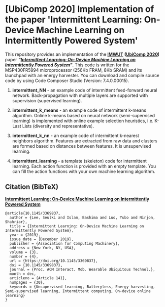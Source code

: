 # [UbiComp 2020] Implementation of the paper 'Intermittent Learning: On-Device Machine Learning on Intermittently Powered System'

This repository provides an implementation of the **[IMWUT](https://dl.acm.org/journal/imwut)** **([UbiComp 2020](http://ubicomp.org/ubicomp2020/))** paper ***"[Intermittent Learning: On-Device Machine Learning on Intermittently Powered System](https://dl.acm.org/doi/10.1145/3369837)"***. This code is written for the MSP430FR5994 microprocessor (256Kb FRAM, 8Kb SRAM) and its launchpad with an energy harvester. You can download and compile source code by using Code Composer Studio (Version: 7.4.0.00015).

1. **intermittent_NN** - an example code of intermittent feed-forward neural network. Back-propagation with multiple layers are supported with supervision (supervised learning). 

2. **intermittent_k_means** - an example code of intermittent k-means algorithm. Online k-means based on neural network (semi-supervised learning) is implemented with online example selection heuristics, i.e. K-Last Lists (diversity and representative).

3. **intermittent_k_nn** - an example code of intermittent k-nearest neighbors algorithm. Features are extracted from raw data and clusters are formed based on distances between features. It is unsupervised learning.

4. **intermittent_learning** - a template (skeleton) code for intermittent learning. Each action function is provided with an empty template. You can fill the action functions with your own machine learning algorithm.

## Citation (BibTeX)

**[Intermittent Learning: On-Device Machine Learning on Intermittently Powered System](https://dl.acm.org/doi/10.1145/3369837)**

```
@article{10.1145/3369837,
  author = {Lee, Seulki and Islam, Bashima and Luo, Yubo and Nirjon, Shahriar},
  title = {Intermittent Learning: On-Device Machine Learning on Intermittently Powered System},
  year = {2019},
  issue_date = {December 2019},
  publisher = {Association for Computing Machinery},
  address = {New York, NY, USA},
  volume = {3},
  number = {4},
  url = {https://doi.org/10.1145/3369837},
  doi = {10.1145/3369837},
  journal = {Proc. ACM Interact. Mob. Wearable Ubiquitous Technol.},
  month = dec,
  articleno = {Article 141},
  numpages = {30},
  keywords = {Unsupervised learning, Batteryless, Energy harvesting, Semi-supervised learning, Intermittent computing, On-device online learning}
}
```
